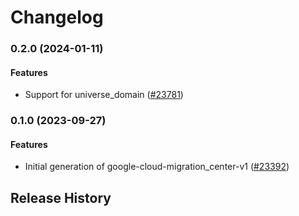 # Changelog

### 0.2.0 (2024-01-11)

#### Features

* Support for universe_domain ([#23781](https://github.com/googleapis/google-cloud-ruby/issues/23781)) 

### 0.1.0 (2023-09-27)

#### Features

* Initial generation of google-cloud-migration_center-v1 ([#23392](https://github.com/googleapis/google-cloud-ruby/issues/23392)) 

## Release History
